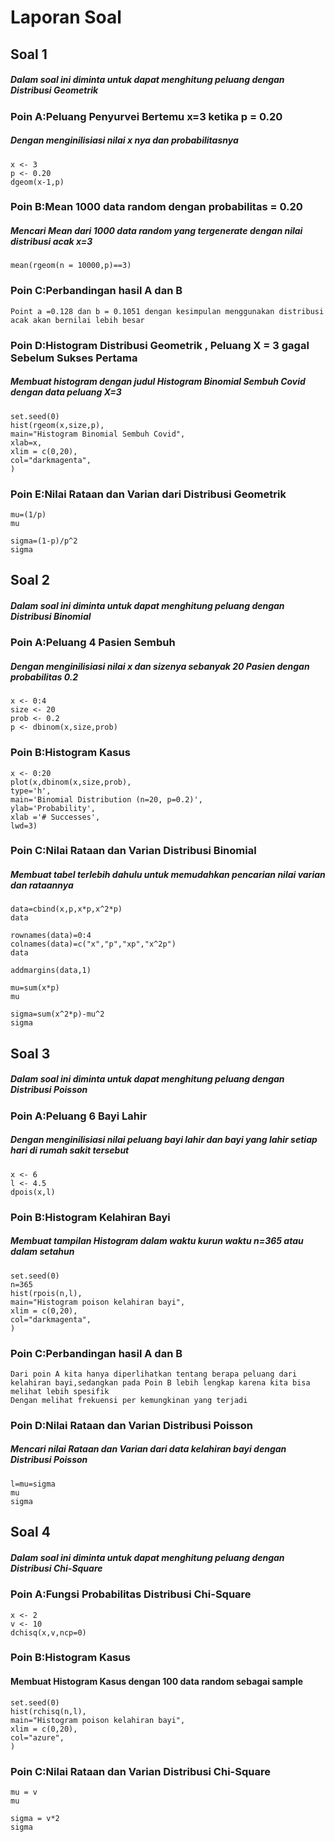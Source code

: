 # Laporan Soal

## Soal 1
##### Dalam soal ini diminta untuk dapat menghitung peluang dengan Distribusi Geometrik

### Poin A:Peluang Penyurvei Bertemu x=3  ketika p = 0.20
##### Dengan menginilisiasi nilai x nya dan probabilitasnya 
    x <- 3
    p <- 0.20
    dgeom(x-1,p)
    
 
### Poin B:Mean 1000 data random dengan probabilitas = 0.20
##### Mencari Mean dari 1000 data random yang tergenerate dengan nilai distribusi acak x=3
    mean(rgeom(n = 10000,p)==3)


### Poin C:Perbandingan hasil A dan B
    Point a =0.128 dan b = 0.1051 dengan kesimpulan menggunakan distribusi acak akan bernilai lebih besar 


### Poin D:Histogram Distribusi Geometrik , Peluang X = 3 gagal Sebelum Sukses Pertama
##### Membuat histogram dengan judul Histogram Binomial Sembuh Covid dengan data peluang X=3 
    set.seed(0)
    hist(rgeom(x,size,p),
    main="Histogram Binomial Sembuh Covid",
    xlab=x,
    xlim = c(0,20),
    col="darkmagenta",
    )
    
### Poin E:Nilai Rataan dan Varian dari Distribusi Geometrik
 
    mu=(1/p)
    mu

    sigma=(1-p)/p^2
    sigma
  
  
   ## Soal 2
##### Dalam soal ini diminta untuk dapat menghitung peluang dengan Distribusi Binomial

### Poin A:Peluang 4 Pasien Sembuh
##### Dengan menginilisiasi nilai x dan sizenya sebanyak 20 Pasien dengan probabilitas 0.2 
    x <- 0:4
    size <- 20
    prob <- 0.2
    p <- dbinom(x,size,prob)
    
 
### Poin B:Histogram Kasus
    x <- 0:20
    plot(x,dbinom(x,size,prob),
    type='h',
    main='Binomial Distribution (n=20, p=0.2)',
    ylab='Probability',
    xlab ='# Successes',
    lwd=3)


### Poin C:Nilai Rataan dan Varian Distribusi Binomial
##### Membuat tabel terlebih dahulu untuk memudahkan pencarian nilai varian dan rataannya
    data=cbind(x,p,x*p,x^2*p)
    data

    rownames(data)=0:4
    colnames(data)=c("x","p","xp","x^2p")
    data

    addmargins(data,1)

    mu=sum(x*p)
    mu

    sigma=sum(x^2*p)-mu^2
    sigma
    
## Soal 3
##### Dalam soal ini diminta untuk dapat menghitung peluang dengan Distribusi Poisson

### Poin A:Peluang 6 Bayi Lahir
##### Dengan menginilisiasi nilai peluang bayi lahir dan bayi yang lahir setiap hari di rumah sakit tersebut 
    x <- 6
    l <- 4.5
    dpois(x,l)

    
 
### Poin B:Histogram Kelahiran Bayi
##### Membuat tampilan Histogram dalam waktu kurun waktu n=365 atau dalam setahun
    set.seed(0)
    n=365
    hist(rpois(n,l),
    main="Histogram poison kelahiran bayi",
    xlim = c(0,20),
    col="darkmagenta",
    )



### Poin C:Perbandingan hasil A dan B
    Dari poin A kita hanya diperlihatkan tentang berapa peluang dari kelahiran bayi,sedangkan pada Poin B lebih lengkap karena kita bisa melihat lebih spesifik
    Dengan melihat frekuensi per kemungkinan yang terjadi

### Poin D:Nilai Rataan dan Varian Distribusi Poisson
##### Mencari nilai Rataan dan Varian dari data kelahiran bayi dengan Distribusi Poisson
    l=mu=sigma
    mu
    sigma
 
 ## Soal 4
##### Dalam soal ini diminta untuk dapat menghitung peluang dengan Distribusi Chi-Square

### Poin A:Fungsi Probabilitas Distribusi Chi-Square
 
    x <- 2
    v <- 10
    dchisq(x,v,ncp=0)


    
 
### Poin B:Histogram Kasus 
#### Membuat Histogram Kasus dengan 100 data random sebagai sample
    set.seed(0) 
    hist(rchisq(n,l),
    main="Histogram poison kelahiran bayi",
    xlim = c(0,20),
    col="azure",
    )


### Poin C:Nilai Rataan dan Varian Distribusi Chi-Square
    mu = v
    mu

    sigma = v*2
    sigma
  
